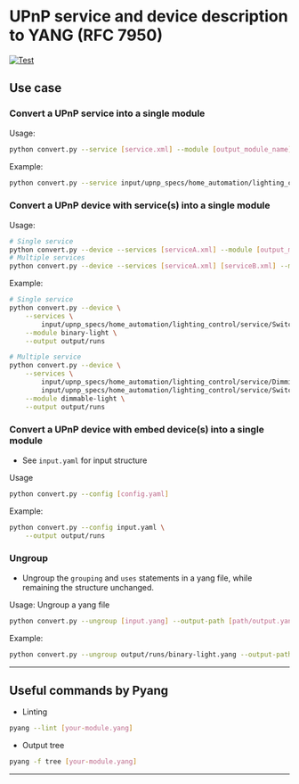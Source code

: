 
# UPnP service and device description to YANG (RFC 7950)

[![Test](https://github.com/pj-99/upnp-desc-to-yang/actions/workflows/test.yml/badge.svg)](https://github.com/pj-99/upnp-desc-to-yang/actions/workflows/test.yml)
## Use case

### Convert a UPnP service into a single module

Usage:
```sh
python convert.py --service [service.xml] --module [output_module_name]
```

Example:
```sh
python convert.py --service input/upnp_specs/home_automation/lighting_control/service/SwitchPower1.xml --module switch-power
```

### Convert a UPnP device with service(s) into a single module
Usage:
```sh
# Single service
python convert.py --device --services [serviceA.xml] --module [output_module_name]
# Multiple services
python convert.py --device --services [serviceA.xml] [serviceB.xml] --module [output_module_name]
```

Example:
```sh
# Single service
python convert.py --device \
    --services \
        input/upnp_specs/home_automation/lighting_control/service/SwitchPower1.xml \
    --module binary-light \
    --output output/runs

# Multiple service
python convert.py --device \
    --services \
        input/upnp_specs/home_automation/lighting_control/service/Dimming1.xml \
        input/upnp_specs/home_automation/lighting_control/service/SwitchPower1.xml \
    --module dimmable-light \
    --output output/runs
```

### Convert a UPnP device with embed device(s) into a single module

- See `input.yaml` for input structure

Usage
```sh
python convert.py --config [config.yaml]
```

Example:
```sh
python convert.py --config input.yaml \
    --output output/runs
```

### Ungroup
- Ungroup the `grouping` and `uses` statements in a yang file, while remaining the structure unchanged.


Usage: Ungroup a yang file
```sh
python convert.py --ungroup [input.yang] --output-path [path/output.yang]
```

Example:
```sh
python convert.py --ungroup output/runs/binary-light.yang --output-path output/runs/binary-light-ungrouped.yang
```

---

## Useful commands by Pyang

- Linting
```sh
pyang --lint [your-module.yang]
```
- Output tree
```sh
pyang -f tree [your-module.yang]
```
---

